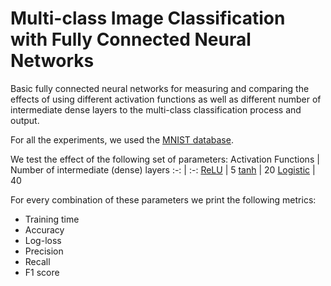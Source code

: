 # Multi-class Image Classification with Fully Connected Neural Networks
Basic fully connected neural networks for measuring and comparing the effects of using different activation functions as well as different number of intermediate dense layers to the multi-class classification process and output.

For all the experiments, we used the [MNIST database](https://en.wikipedia.org/wiki/MNIST_database).

We test the effect of the following set of parameters:
Activation Functions | Number of intermediate (dense) layers
:-: | :-:
[ReLU](https://en.wikipedia.org/wiki/Rectifier_(neural_networks)) | 5
[tanh](https://en.wikipedia.org/wiki/Hyperbolic_function) | 20
[Logistic](https://en.wikipedia.org/wiki/Logistic_function) | 40

For every combination of these parameters we print the following metrics:
* Training time
* Accuracy
* Log-loss
* Precision
* Recall
* F1 score

